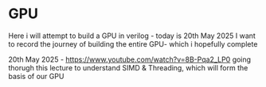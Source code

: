 # GPU
Here i will attempt to build a GPU in verilog - today is 20th May 2025
I want to record the journey of building the entire GPU- which i hopefully complete

20th May 2025 - https://www.youtube.com/watch?v=8B-Pqa2_LP0   going thorugh this lecture to understand SIMD & Threading, which will form the basis of our GPU

